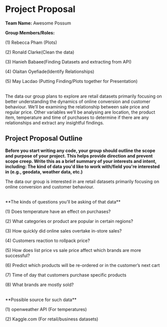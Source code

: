 # Project Proposal

**Team Name:** Awesome Possum

**Group Members/Roles:**

(1) Rebecca Pham (Plots)

(2) Ronald Clarke(Clean the data)

(3) Hanieh Babaee(Finding Datasets and extracting from API) 

(4) Olaitan Oyefiade(Identify Relationships)

(5) May Lacdao (Putting Finding/Plots together for Presentation)

<br />
  The data our group plans to explore are retail datasets primarily focusing on better understanding the dynamics of online conversion and customer behaviour. 
We’ll be examining the relationship between sale price and regular price. Other variables we’ll be analysing are location, the product item, temperature and time of 
purchases to determine if there are any relationships and extract any insightful findings.

## Project Proposal Outline

**Before you start writing any code, your group should outline the scope and purpose of your project. This helps provide direction and prevent scope creep.
Write this as a brief summary of your interests and intent, including: The kind of data you'd like to work with/field you're interested in (e.g., geodata, weather data, etc.)**

The data our group is interested in are retail datasets primarily focusing on online conversion and customer behaviour.

<br />
**The kinds of questions you'll be asking of that data**

(1) Does temperature have an effect on purchases?

(2) What categories or product are popular in certain regions?

(3) How quickly did online sales overtake in-store sales?

(4) Customers reaction to rollpack price?

(5) How does list price vs sale price affect which brands are more successful?

(6) Predict which products will be re-ordered or in the customer’s next cart

(7) Time of day that customers purchase specific products 

(8) What brands are mostly sold?

<br />
**Possible source for such data**

(1) openweather API (For temperatures) 

(2) Kaggle.com (For retail/business datasets)
